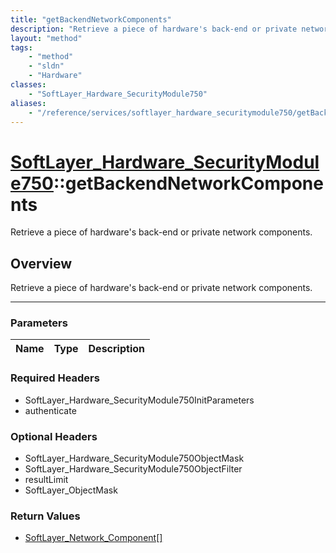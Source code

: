 ```yaml
---
title: "getBackendNetworkComponents"
description: "Retrieve a piece of hardware's back-end or private network components."
layout: "method"
tags:
    - "method"
    - "sldn"
    - "Hardware"
classes:
    - "SoftLayer_Hardware_SecurityModule750"
aliases:
    - "/reference/services/softlayer_hardware_securitymodule750/getBackendNetworkComponents"
---
```

# [SoftLayer_Hardware_SecurityModule750](/reference/services/SoftLayer_Hardware_SecurityModule750)::getBackendNetworkComponents


Retrieve a piece of hardware's back-end or private network components.


## Overview 
Retrieve a piece of hardware's back-end or private network components.

-----

### Parameters 
|Name | Type | Description |
| --- | --- | --- |


### Required Headers
* SoftLayer_Hardware_SecurityModule750InitParameters
* authenticate


### Optional Headers
* SoftLayer_Hardware_SecurityModule750ObjectMask
* SoftLayer_Hardware_SecurityModule750ObjectFilter
* resultLimit
* SoftLayer_ObjectMask

### Return Values
* <a href='/reference/datatypes/SoftLayer_Network_Component'>SoftLayer_Network_Component[] </a>




